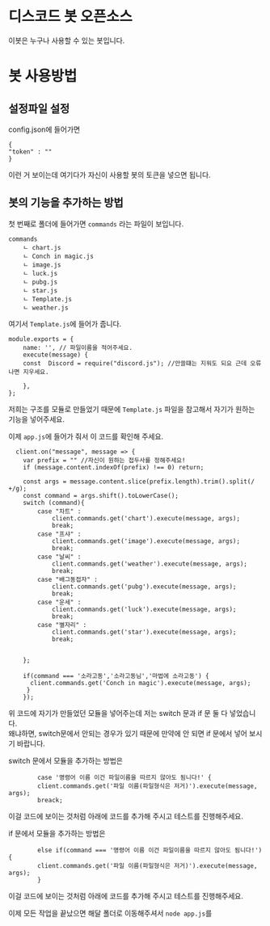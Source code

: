 # 디스코드 봇 오픈소스
이봇은 누구나 사용할 수 있는 봇입니다.

# 봇 사용방법

## 설정파일 설정
config.json에 들어가면 

```
{
"token" : ""
}
```
이런 거 보이는데 여기다가 자신이 사용할 봇의 토큰을 넣으면 됩니다.

## 봇의 기능을 추가하는 방법
첫 번째로 폴더에 들어가면 `commands` 라는 파일이 보입니다.
```
commands
    ㄴ chart.js
    ㄴ Conch in magic.js
    ㄴ image.js
    ㄴ luck.js
    ㄴ pubg.js
    ㄴ star.js
    ㄴ Template.js
    ㄴ weather.js

```
여기서 `Template.js`에 들어가 줍니다.
```
module.exports = {	
	name: '', // 파일이름을 적어주세요.
	execute(message) {        
	const  Discord = require("discord.js"); //안쓸떄는 지워도 되요 근데 오류나면 지우세요.

	},
};

```
저희는 구조를 모듈로 만들었기 때문에 `Template.js` 파일을 참고해서 자기가 원하는 기능을 넣어주세요.

이제 `app.js`에 들어가 줘서 이 코드를 확인해 주세요.

```
  client.on("message", message => {
    var prefix = "" //자신이 원하는 접두사를 정해주세요!
    if (message.content.indexOf(prefix) !== 0) return;
   
    const args = message.content.slice(prefix.length).trim().split(/ +/g);
    const command = args.shift().toLowerCase();
    switch (command){
        case "차트" :
            client.commands.get('chart').execute(message, args);
            break;
        case "프샤" :
            client.commands.get('image').execute(message, args);
            break;
        case "날씨" :
            client.commands.get('weather').execute(message, args);
            break;
        case "배그동접자" :
            client.commands.get('pubg').execute(message, args);
            break;
        case "운세" :
            client.commands.get('luck').execute(message, args);
            break;
        case "별자리" :
            client.commands.get('star').execute(message, args);
            break;
  
          
    };

    if(command === '소라고동','소라고동님','마법에 소라고동') {
      client.commands.get('Conch in magic').execute(message, args);
     }
    });  	

```
위 코드에 자기가 만들었던 모듈을 넣어주는데 저는 switch 문과 if 문 둘 다 넣었습니다. <br>
왜냐하면, switch문에서 안되는 경우가 있기 때문에 만약에 안 되면 if 문에서 넣어 보시기 바랍니다.

switch 문에서 모듈을 추가하는 방법은

```
        case '명령어 이름 이건 파일이름을 따르지 않아도 됨니다!' {
       	client.commands.get('파일 이름(파일형식은 저거)').execute(message, args);
        breack;
```
이걸 코드에 보이는 것처럼 아래에 코드를 추가해 주시고 테스트를 진행해주세요.

if 문에서 모듈을 추가하는 방법은

```
        else if(command === '명령어 이름 이건 파일이름을 따르지 않아도 됨니다!') {
        client.commands.get('파일 이름(파일형식은 저거)').execute(message, args);
        }
```
이걸 코드에 보이는 것처럼 아래에 코드를 추가해 주시고 테스트를 진행해주세요.

이제 모든 작업을 끝났으면 해달 폴더로 이동해주셔서 `node app.js`를 
